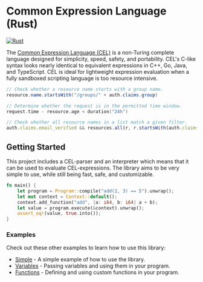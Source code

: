 # Common Expression Language (Rust)

[![Rust](https://github.com/clarkmcc/cel-rust/actions/workflows/rust.yml/badge.svg)](https://github.com/clarkmcc/cel-rust/actions/workflows/rust.yml)

The [Common Expression Language (CEL)](https://github.com/google/cel-spec) is a non-Turing complete language designed
for simplicity, speed, safety, and
portability. CEL's C-like syntax looks nearly identical to equivalent expressions in C++, Go, Java, and TypeScript. CEL
is ideal for lightweight expression evaluation when a fully sandboxed scripting language is too resource intensive.

```java
// Check whether a resource name starts with a group name.
resource.name.startsWith("/groups/" + auth.claims.group)
```

```go
// Determine whether the request is in the permitted time window.
request.time - resource.age < duration("24h")
```

```typescript
// Check whether all resource names in a list match a given filter.
auth.claims.email_verified && resources.all(r, r.startsWith(auth.claims.email))
```

## Getting Started

This project includes a CEL-parser and an interpreter which means that it can be used to evaluate CEL-expressions. The
library aims to be very simple to use, while still being fast, safe, and customizable.

```rust
fn main() {
    let program = Program::compile("add(2, 3) == 5").unwrap();
    let mut context = Context::default();
    context.add_function("add", |a: i64, b: i64| a + b);
    let value = program.execute(&context).unwrap();
    assert_eq!(value, true.into());
}
```

### Examples

Check out these other examples to learn how to use this library:

- [Simple](./example/src/simple.rs) - A simple example of how to use the library.
- [Variables](./example/src/variables.rs) - Passing variables and using them in your program.
- [Functions](./example/src/functions.rs) - Defining and using custom functions in your program.

